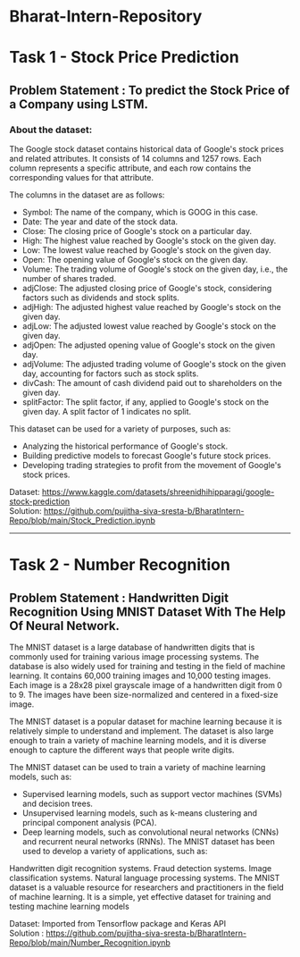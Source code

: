 # Bharat-Intern-Repository

# Task 1 - Stock Price Prediction
## Problem Statement : To predict the Stock Price of a Company using LSTM.
### About the dataset:
The Google stock dataset contains historical data of Google's stock prices and related attributes. It consists of 14 columns and 1257 rows. Each column represents a specific attribute, and each row contains the corresponding values for that attribute.

The columns in the dataset are as follows:

* Symbol: The name of the company, which is GOOG in this case.
* Date: The year and date of the stock data.
* Close: The closing price of Google's stock on a particular day.
* High: The highest value reached by Google's stock on the given day.
* Low: The lowest value reached by Google's stock on the given day.
* Open: The opening value of Google's stock on the given day.
* Volume: The trading volume of Google's stock on the given day, i.e., the number of shares traded.
* adjClose: The adjusted closing price of Google's stock, considering factors such as dividends and stock splits.
* adjHigh: The adjusted highest value reached by Google's stock on the given day.
* adjLow: The adjusted lowest value reached by Google's stock on the given day.
* adjOpen: The adjusted opening value of Google's stock on the given day.
* adjVolume: The adjusted trading volume of Google's stock on the given day, accounting for factors such as stock splits.
* divCash: The amount of cash dividend paid out to shareholders on the given day.
* splitFactor: The split factor, if any, applied to Google's stock on the given day. A split factor of 1 indicates no split.

This dataset can be used for a variety of purposes, such as:

* Analyzing the historical performance of Google's stock.
* Building predictive models to forecast Google's future stock prices.
* Developing trading strategies to profit from the movement of Google's stock prices.

Dataset: https://www.kaggle.com/datasets/shreenidhihipparagi/google-stock-prediction <br>
Solution: https://github.com/pujitha-siva-sresta-b/BharatIntern-Repo/blob/main/Stock_Prediction.ipynb
<hr>

# Task 2 - Number Recognition
## Problem Statement : Handwritten Digit Recognition Using MNIST Dataset With The Help Of Neural Network.
The MNIST dataset is a large database of handwritten digits that is commonly used for training various image processing systems. The database is also widely used for training and testing in the field of machine learning. It contains 60,000 training images and 10,000 testing images. Each image is a 28x28 pixel grayscale image of a handwritten digit from 0 to 9. The images have been size-normalized and centered in a fixed-size image.

The MNIST dataset is a popular dataset for machine learning because it is relatively simple to understand and implement. The dataset is also large enough to train a variety of machine learning models, and it is diverse enough to capture the different ways that people write digits.

The MNIST dataset can be used to train a variety of machine learning models, such as:

* Supervised learning models, such as support vector machines (SVMs) and decision trees.
* Unsupervised learning models, such as k-means clustering and principal component analysis (PCA).
* Deep learning models, such as convolutional neural networks (CNNs) and recurrent neural networks (RNNs).
The MNIST dataset has been used to develop a variety of applications, such as:

Handwritten digit recognition systems.
Fraud detection systems.
Image classification systems.
Natural language processing systems.
The MNIST dataset is a valuable resource for researchers and practitioners in the field of machine learning. It is a simple, yet effective dataset for training and testing machine learning models

Dataset: Imported from Tensorflow package and Keras API <br>
Solution : https://github.com/pujitha-siva-sresta-b/BharatIntern-Repo/blob/main/Number_Recognition.ipynb
